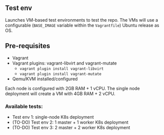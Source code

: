 ## Test env

Launches VM-based test environments to test the repo. The VMs will use a 
configurable (`BASE_IMAGE` variable within the `Vagrantfile`) Ubuntu release 
as OS.

## Pre-requisites

  * Vagrant 
  * Vagrant plugins: vagrant-libvirt and vagrant-mutate
    * `vagrant plugin install vagrant-libvirt`
    * `vagrant plugin install vagrant-mutate`
  * Qemu/KVM installed/configured

Each node is configured with 2GB RAM + 1 vCPU. The single node deployment will 
create a VM with 4GB RAM + 2 vCPU.

### Available tests:

  * Test env 1: single-node K8s deployment 
  * (TO-DO) Test env 2: 1 master + 1 worker K8s deployment
  * (TO-DO) Test env 3: 2 master + 2 worker K8s deployment